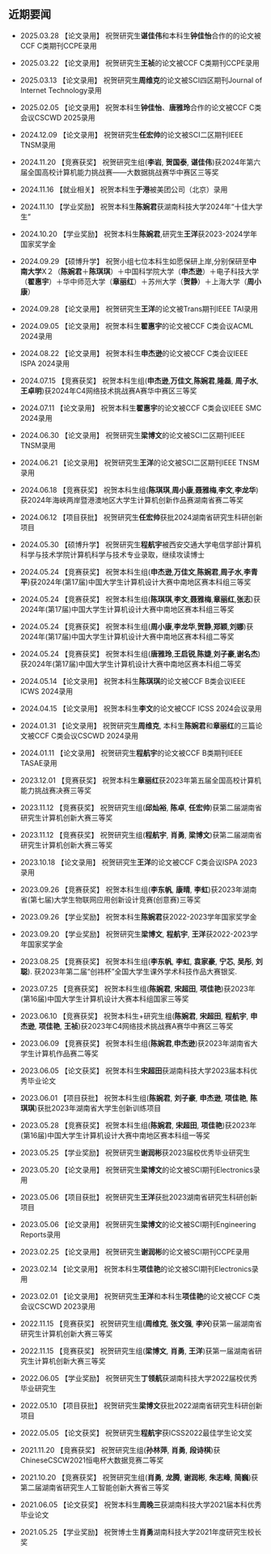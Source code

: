 ## 近期要闻
- 2025.03.28 【论文录用】 祝贺研究生**谌佳伟**和本科生**钟佳怡**合作的的论文被CCF C类期刊CCPE录用

- 2025.03.22 【论文录用】 祝贺研究生**王祯**的论文被CCF C类期刊CCPE录用

- 2025.03.13 【论文录用】 祝贺研究生**周维克**的论文被SCI四区期刊Journal of Internet Technology录用

- 2025.02.05 【论文录用】 祝贺本科生**钟佳怡**、**唐雅玲**合作的论文被CCF C类会议CSCWD 2025录用 

- 2024.12.09 【论文录用】 祝贺研究生**任宏帅**的论文被SCI二区期刊IEEE TNSM录用

- 2024.11.20 【竞赛获奖】 祝贺研究生组(**李岩**, **贺国泰**, **谌佳伟**)获2024年第六届全国高校计算机能力挑战赛——大数据挑战赛华中赛区三等奖

- 2024.11.16 【就业相关】 祝贺本科生**于港**被美团公司（北京）录用

- 2024.11.10 【学业奖励】 祝贺本科生**陈婉君**获湖南科技大学2024年“十佳大学生”

- 2024.10.20 【学业奖励】 祝贺本科生**陈婉君**,研究生**王洋**获2023-2024学年国家奖学金

- 2024.09.29 【硕博升学】 祝贺小组七位本科生如愿保研上岸,分别保研至**中南大学**X２（**陈婉君**＋**陈琪琪**）＋中国科学院大学（**申杰逊**）＋电子科技大学（**翟惠宇**）＋华中师范大学（**章丽红**）＋苏州大学（**贺静**）＋上海大学（**周小康**）

- 2024.09.28 【论文录用】 祝贺研究生**王洋**的论文被Trans期刊IEEE TAI录用

- 2024.09.05 【论文录用】 祝贺本科生**翟惠宇**的论文被CCF C类会议ACML 2024录用

- 2024.08.22 【论文录用】 祝贺本科生**申杰逊**的论文被CCF C类会议IEEE ISPA 2024录用

- 2024.07.15 【竞赛获奖】 祝贺本科生组(**申杰逊**,**万佳文**,**陈婉君**,**隆磊**, **周子水**, **王卓明**)获2024年C4网络技术挑战赛A赛华中赛区三等奖
  
- 2024.07.11 【论文录用】 祝贺本科生**翟惠宇**的论文被CCF C类会议IEEE SMC 2024录用

- 2024.06.30 【论文录用】 祝贺研究生**梁博文**的论文被SCI二区期刊IEEE TNSM录用

- 2024.06.21 【论文录用】 祝贺研究生**王洋**的论文被SCI二区期刊IEEE TNSM录用

- 2024.06.18 【竞赛获奖】 祝贺本科生组(**陈琪琪**,**周小康**,**聂雅梅**,**李文**,**李龙华**)获2024年海峡两岸暨港澳地区大学生计算机创新作品赛湖南省赛二等奖

- 2024.06.12 【项目获批】 祝贺研究生**任宏帅**获批2024湖南省研究生科研创新项目

- 2024.05.30 【硕博升学】 祝贺研究生**程航宇**被西安交通大学电信学部计算机科学与技术学院计算机科学与技术专业录取，继续攻读博士

- 2024.05.24 【竞赛获奖】 祝贺本科生组(**申杰逊**,**万佳文**,**陈婉君**,**周子水**,**李青平**)获2024年(第17届)中国大学生计算机设计大赛中南地区赛本科组三等奖

- 2024.05.24 【竞赛获奖】 祝贺本科生组(**陈琪琪**,**李文**,**聂雅梅**,**章丽红**,**张志**)获2024年(第17届)中国大学生计算机设计大赛中南地区赛本科组三等奖

- 2024.05.24 【竞赛获奖】 祝贺本科生组(**周小康**,**李龙华**,**贺静**,**郑颖**,**刘娜**)获2024年(第17届)中国大学生计算机设计大赛中南地区赛本科组二等奖

- 2024.05.24 【竞赛获奖】 祝贺本科生组(**唐雅玲**,**王启锐**,**陈婕**,**刘子豪**,**谢名杰**)获2024年(第17届)中国大学生计算机设计大赛中南地区赛本科组二等奖

- 2024.05.14 【论文录用】 祝贺本科生**陈琪琪**的论文被CCF B类会议IEEE ICWS 2024录用  

- 2024.04.15 【论文录用】 祝贺本科生**李文**的论文被CCF ICSS 2024会议录用  

- 2024.01.31 【论文录用】 祝贺研究生**周维克**, 本科生**陈婉君**和**章丽红**的三篇论文被CCF C类会议CSCWD 2024录用 

- 2024.01.11 【论文录用】 祝贺研究生**程航宇**的论文被CCF B类期刊IEEE TASAE录用 

- 2023.12.01 【竞赛获奖】 祝贺本科生**章丽红**获2023年第五届全国高校计算机能力挑战赛决赛三等奖

- 2023.11.12 【竞赛获奖】 祝贺研究生组(**邱灿裕**, **陈卓**, **任宏帅**)获第二届湖南省研究生计算机创新大赛三等奖

- 2023.11.12 【竞赛获奖】 祝贺研究生组(**程航宇**, **肖勇**, **梁博文**)获第二届湖南省研究生计算机创新大赛三等奖

- 2023.10.18 【论文录用】 祝贺研究生**王洋**的论文被CCF C类会议ISPA 2023录用 

- 2023.09.26 【竞赛获奖】 祝贺本科生组(**李东帆**, **康晴**, **李虹**)获2023年湖南省(第七届)大学生物联网应用创新设计竞赛(创意赛)三等奖

- 2023.09.26 【学业奖励】 祝贺本科生**陈婉君**获2022-2023学年国家奖学金

- 2023.09.20 【学业奖励】 祝贺研究生**梁博文**, **程航宇**, **王洋**获2022-2023学年国家奖学金

- 2023.08.25 【竞赛获奖】 祝贺本科生组(**李东帆**, **李虹**, **袁家豪**, **宁芯**, **吴彤**, **刘聪**). 获2023年第二届“创祎杯”全国大学生课外学术科技作品大赛银奖. 

- 2023.07.25 【竞赛获奖】 祝贺本科生组(**陈婉君**, **宋超田**, **项佳艳**)获2023年(第16届)中国大学生计算机设计大赛本科组国家三等奖

- 2023.06.10 【竞赛获奖】 祝贺本科生+研究生组(**陈婉君**, **宋超田**, **程航宇**, **申杰逊**, **项佳艳**, **王祯**)获2023年C4网络技术挑战赛A赛华中赛区三等奖

- 2023.06.09 【竞赛获奖】 祝贺本科生组(**陈婉君**,**申杰逊**)获2023年湖南省大学生计算机作品赛二等奖

- 2023.06.05 【论文获奖】 祝贺本科生**宋超田**获湖南科技大学2023届本科优秀毕业论文

- 2023.06.01 【项目获批】 祝贺本科生组(**陈婉君**, **刘子豪**, **申杰逊**, **项佳艳**, **陈琪琪**)获批2023年湖南省大学生创新训练项目
  
- 2023.05.28 【竞赛获奖】 祝贺本科生组(**陈婉君**, **宋超田**, **项佳艳**)获2023年(第16届)中国大学生计算机设计大赛中南地区赛本科组一等奖

- 2023.05.25 【学业奖励】 祝贺研究生**谢润彬**获2023届校优秀毕业研究生

- 2023.05.20 【论文录用】 祝贺研究生**梁博文**的论文被SCI期刊Electronics录用  

- 2023.05.06 【项目获批】 祝贺研究生**王洋**获批2023湖南省研究生科研创新项目  

- 2023.05.06 【论文录用】 祝贺研究生**梁博文**的论文被SCI期刊Engineering Reports录用  

- 2023.02.25 【论文录用】 祝贺研究生**谢润彬**的论文被SCI期刊CCPE录用  

- 2023.02.14 【论文录用】 祝贺本科生**项佳艳**的论文被SCI期刊Electronics录用  

- 2023.02.01 【论文录用】 祝贺研究生**王洋**和本科生**项佳艳**的论文被CCF C类会议CSCWD 2023录用

- 2022.11.15 【竞赛获奖】 祝贺研究生组(**周维克**, **张文强**, **李兴**)获第一届湖南省研究生计算机创新大赛三等奖

- 2022.11.15 【竞赛获奖】 祝贺研究生组(**梁博文**, **肖勇**, **王洋**)获第一届湖南省研究生计算机创新大赛三等奖

- 2022.06.05 【学业奖励】 祝贺研究生**丁领航**获湖南科技大学2022届校优秀毕业研究生

- 2022.05.10 【项目获批】 祝贺研究生**梁博文**获批2022湖南省研究生科研创新项目  

- 2022.05.05 【论文获奖】 祝贺研究生**程航宇**获ICSS2022最佳学生论文奖

- 2021.11.20 【竞赛获奖】 祝贺研究生组(**孙林萍**, **肖勇**, **段诗棋**)获ChineseCSCW2021恒电杯大数据竞赛二等奖

- 2021.10.20 【竞赛获奖】 祝贺研究生组(**肖勇**, **龙腾**, **谢润彬**, **朱志峰**, **简巍**)获第二届湖南省研究生人工智能创新大赛省三等奖

- 2021.06.05 【论文获奖】 祝贺本科生**周晚三**获湖南科技大学2021届本科优秀毕业论文

- 2021.05.25 【学业奖励】 祝贺博士生**肖勇**湖南科技大学2021年度研究生校长奖  
  </br>  
  </br>  
  </br>   
